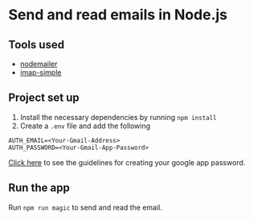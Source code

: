 # Send and read emails in Node.js

## Tools used

- [nodemailer](https://www.npmjs.com/package/nodemailer)
- [imap-simple](https://www.npmjs.com/package/imap-simple)

## Project set up

1. Install the necessary dependencies by running `npm install`
1. Create a `.env` file and add the following

```
AUTH_EMAIL=<Your-Gmail-Address>
AUTH_PASSWORD=<Your-Gmail-App-Password>
```

[Click here](https://support.google.com/accounts/answer/185833?hl=en) to see the guidelines for creating your google app password.

## Run the app

Run `npm run magic` to send and read the email.
